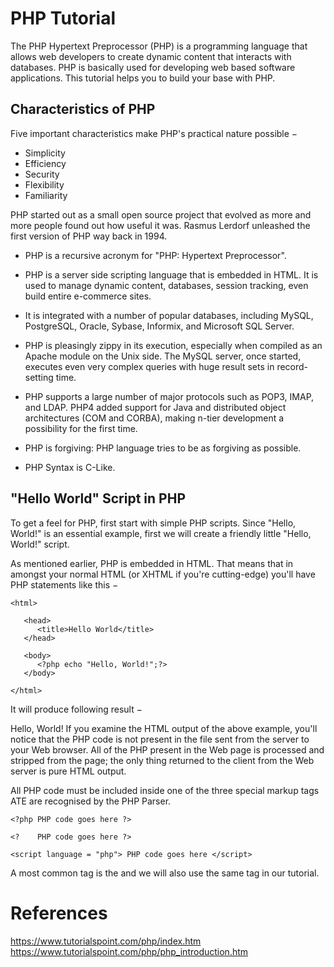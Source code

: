 # PHP Tutorial

The PHP Hypertext Preprocessor (PHP) is a programming language that allows web developers to create dynamic content that interacts with databases. PHP is basically used for developing web based software applications. This tutorial helps you to build your base with PHP.

## Characteristics of PHP
Five important characteristics make PHP's practical nature possible −

- Simplicity
- Efficiency
- Security
- Flexibility
- Familiarity


PHP started out as a small open source project that evolved as more and more people found out how useful it was. Rasmus Lerdorf unleashed the first version of PHP way back in 1994.

- PHP is a recursive acronym for "PHP: Hypertext Preprocessor".

- PHP is a server side scripting language that is embedded in HTML. It is used to manage dynamic content, databases, session tracking, even build entire e-commerce sites.

- It is integrated with a number of popular databases, including MySQL, PostgreSQL, Oracle, Sybase, Informix, and Microsoft SQL Server.

- PHP is pleasingly zippy in its execution, especially when compiled as an Apache module on the Unix side. The MySQL server, once started, executes even very complex queries with huge result sets in record-setting time.

- PHP supports a large number of major protocols such as POP3, IMAP, and LDAP. PHP4 added support for Java and distributed object architectures (COM and CORBA), making n-tier development a possibility for the first time.

- PHP is forgiving: PHP language tries to be as forgiving as possible.

- PHP Syntax is C-Like.



## "Hello World" Script in PHP
To get a feel for PHP, first start with simple PHP scripts. Since "Hello, World!" is an essential example, first we will create a friendly little "Hello, World!" script.

As mentioned earlier, PHP is embedded in HTML. That means that in amongst your normal HTML (or XHTML if you're cutting-edge) you'll have PHP statements like this −

```
<html>

   <head>
      <title>Hello World</title>
   </head>

   <body>
      <?php echo "Hello, World!";?>
   </body>

</html>
```
It will produce following result −

Hello, World!
If you examine the HTML output of the above example, you'll notice that the PHP code is not present in the file sent from the server to your Web browser. All of the PHP present in the Web page is processed and stripped from the page; the only thing returned to the client from the Web server is pure HTML output.

All PHP code must be included inside one of the three special markup tags ATE are recognised by the PHP Parser.
```
<?php PHP code goes here ?>

<?    PHP code goes here ?>

<script language = "php"> PHP code goes here </script>
```
A most common tag is the <?php...?> and we will also use the same tag in our tutorial.


# References
https://www.tutorialspoint.com/php/index.htm
https://www.tutorialspoint.com/php/php_introduction.htm
